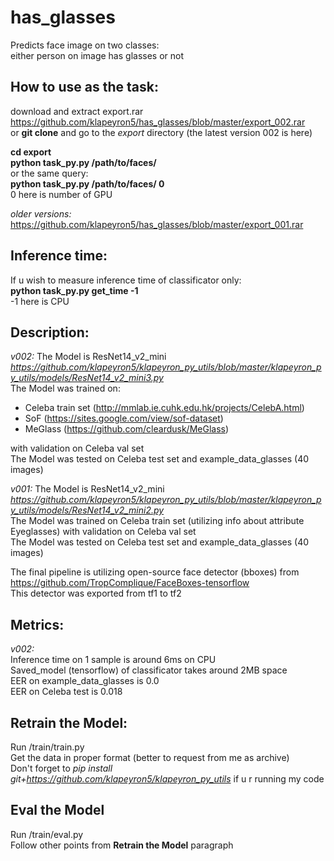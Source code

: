 # has_glasses
Predicts face image on two classes:  
either person on image has glasses or not  

## How to use as the task:
download and extract export.rar https://github.com/klapeyron5/has_glasses/blob/master/export_002.rar  
or **git clone** and go to the *export* directory (the latest version 002 is here)  
  
**cd export**  
**python task_py.py /path/to/faces/**  
or the same query:  
**python task_py.py /path/to/faces/ 0**  
0 here is number of GPU  

*older versions:*  
https://github.com/klapeyron5/has_glasses/blob/master/export_001.rar  

## Inference time:
If u wish to measure inference time of classificator only:  
**python task_py.py get_time -1**  
-1 here is CPU

## Description:
*v002:*
The Model is ResNet14_v2_mini *https://github.com/klapeyron5/klapeyron_py_utils/blob/master/klapeyron_py_utils/models/ResNet14_v2_mini3.py*  
The Model was trained on:  
* Celeba train set (http://mmlab.ie.cuhk.edu.hk/projects/CelebA.html)  
* SoF (https://sites.google.com/view/sof-dataset)  
* MeGlass (https://github.com/cleardusk/MeGlass)  

with validation on Celeba val set  
The Model was tested on Celeba test set and example_data_glasses (40 images)  

*v001:*
The Model is ResNet14_v2_mini *https://github.com/klapeyron5/klapeyron_py_utils/blob/master/klapeyron_py_utils/models/ResNet14_v2_mini2.py*  
The Model was trained on Celeba train set (utilizing info about attribute Eyeglasses) with validation on Celeba val set  
The Model was tested on Celeba test set and example_data_glasses (40 images)  

The final pipeline is utilizing open-source face detector (bboxes) from https://github.com/TropComplique/FaceBoxes-tensorflow  
This detector was exported from tf1 to tf2  


## Metrics:
*v002:*  
Inference time on 1 sample is around 6ms on CPU  
Saved_model (tensorflow) of classificator takes around 2MB space  
EER on example_data_glasses is 0.0  
EER on Celeba test is 0.018

## Retrain the Model:
Run /train/train.py  
Get the data in proper format (better to request from me as archive)  
Don't forget to *pip install git+https://github.com/klapeyron5/klapeyron_py_utils* if u r running my code  

## Eval the Model
Run /train/eval.py  
Follow other points from **Retrain the Model** paragraph  
